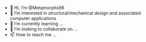 - 👋 Hi, I’m @Metamorphs96
- 👀 I’m interested in structural/mechanical design and associated computer applications
- 🌱 I’m currently learning ...
- 💞️ I’m looking to collaborate on ...
- 📫 How to reach me ...

<!---
Metamorphs96/Metamorphs96 is a ✨ special ✨ repository because its `README.md` (this file) appears on your GitHub profile.
You can click the Preview link to take a look at your changes.
--->
